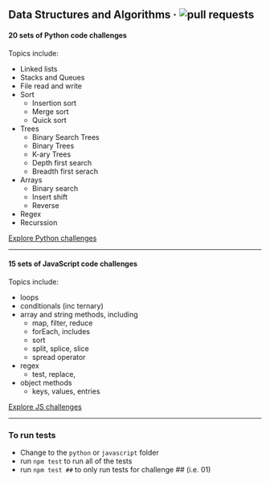 ## Data Structures and Algorithms &middot; ![pull requests](https://badgen.net/github/prs/micromatch/micromatch)

#### 20 sets of Python code challenges
Topics include:
- Linked lists
- Stacks and Queues
- File read and write
- Sort
  - Insertion sort
  - Merge sort
  - Quick sort
- Trees
  - Binary Search Trees
  - Binary Trees
  - K-ary Trees
  - Depth first search
  - Breadth first serach
- Arrays
  - Binary search
  - Insert shift
  - Reverse
- Regex
- Recurssion

[Explore Python challenges](./python/)

---

#### 15 sets of JavaScript code challenges
Topics include:
- loops
- conditionals (inc ternary)
- array and string methods, including
  - map, filter, reduce
  - forEach, includes
  - sort
  - split, splice, slice
  - spread operator
- regex
  - test, replace, 
- object methods
  - keys, values, entries

[Explore JS challenges](./javascript/code-challenges/)

---

### To run tests

- Change to the `python` or `javascript` folder
- run `npm test` to run all of the tests
- run `npm test ##` to only run tests for challenge ## (i.e. 01)

